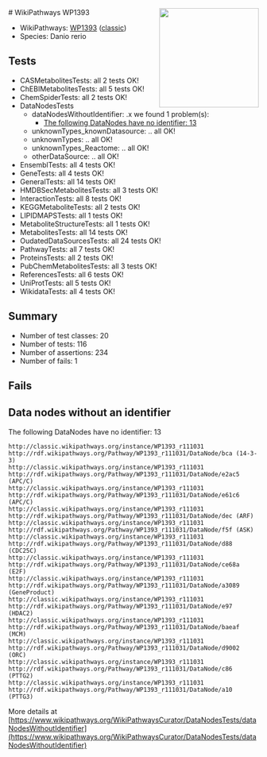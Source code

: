 <img style="float: right; width: 200px" src="https://upload.wikimedia.org/wikipedia/commons/thumb/8/83/Wplogo_with_text_500.png/640px-Wplogo_with_text_500.png" />
# WikiPathways WP1393

* WikiPathways: [WP1393](https://wikipathways.org/pathways/WP1393) ([classic](https://classic.wikipathways.org/instance/WP1393))
* Species: Danio rerio
## Tests
* CASMetabolitesTests: all 2 tests OK!
* ChEBIMetabolitesTests: all 5 tests OK!
* ChemSpiderTests: all 2 tests OK!
* DataNodesTests
    * dataNodesWithoutIdentifier: .x we found 1 problem(s):
        * [The following DataNodes have no identifier: 13](#8792c493)
    * unknownTypes_knownDatasource: .. all OK!
    * unknownTypes: .. all OK!
    * unknownTypes_Reactome: .. all OK!
    * otherDataSource: .. all OK!
* EnsemblTests: all 4 tests OK!
* GeneTests: all 4 tests OK!
* GeneralTests: all 14 tests OK!
* HMDBSecMetabolitesTests: all 3 tests OK!
* InteractionTests: all 8 tests OK!
* KEGGMetaboliteTests: all 2 tests OK!
* LIPIDMAPSTests: all 1 tests OK!
* MetaboliteStructureTests: all 1 tests OK!
* MetabolitesTests: all 14 tests OK!
* OudatedDataSourcesTests: all 24 tests OK!
* PathwayTests: all 7 tests OK!
* ProteinsTests: all 2 tests OK!
* PubChemMetabolitesTests: all 3 tests OK!
* ReferencesTests: all 6 tests OK!
* UniProtTests: all 5 tests OK!
* WikidataTests: all 4 tests OK!


## Summary

* Number of test classes: 20
* Number of tests: 116
* Number of assertions: 234
* Number of fails: 1

## Fails

<a name="8792c493" />

## Data nodes without an identifier

The following DataNodes have no identifier: 13
```
http://classic.wikipathways.org/instance/WP1393_r111031 http://rdf.wikipathways.org/Pathway/WP1393_r111031/DataNode/bca (14-3-3)
http://classic.wikipathways.org/instance/WP1393_r111031 http://rdf.wikipathways.org/Pathway/WP1393_r111031/DataNode/e2ac5 (APC/C)
http://classic.wikipathways.org/instance/WP1393_r111031 http://rdf.wikipathways.org/Pathway/WP1393_r111031/DataNode/e61c6 (APC/C)
http://classic.wikipathways.org/instance/WP1393_r111031 http://rdf.wikipathways.org/Pathway/WP1393_r111031/DataNode/dec (ARF)
http://classic.wikipathways.org/instance/WP1393_r111031 http://rdf.wikipathways.org/Pathway/WP1393_r111031/DataNode/f5f (ASK)
http://classic.wikipathways.org/instance/WP1393_r111031 http://rdf.wikipathways.org/Pathway/WP1393_r111031/DataNode/d88 (CDC25C)
http://classic.wikipathways.org/instance/WP1393_r111031 http://rdf.wikipathways.org/Pathway/WP1393_r111031/DataNode/ce68a (E2F)
http://classic.wikipathways.org/instance/WP1393_r111031 http://rdf.wikipathways.org/Pathway/WP1393_r111031/DataNode/a3089 (GeneProduct)
http://classic.wikipathways.org/instance/WP1393_r111031 http://rdf.wikipathways.org/Pathway/WP1393_r111031/DataNode/e97 (HDAC2)
http://classic.wikipathways.org/instance/WP1393_r111031 http://rdf.wikipathways.org/Pathway/WP1393_r111031/DataNode/baeaf (MCM)
http://classic.wikipathways.org/instance/WP1393_r111031 http://rdf.wikipathways.org/Pathway/WP1393_r111031/DataNode/d9002 (ORC)
http://classic.wikipathways.org/instance/WP1393_r111031 http://rdf.wikipathways.org/Pathway/WP1393_r111031/DataNode/c86 (PTTG2)
http://classic.wikipathways.org/instance/WP1393_r111031 http://rdf.wikipathways.org/Pathway/WP1393_r111031/DataNode/a10 (PTTG3)
```

More details at [https://www.wikipathways.org/WikiPathwaysCurator/DataNodesTests/dataNodesWithoutIdentifier](https://www.wikipathways.org/WikiPathwaysCurator/DataNodesTests/dataNodesWithoutIdentifier)

